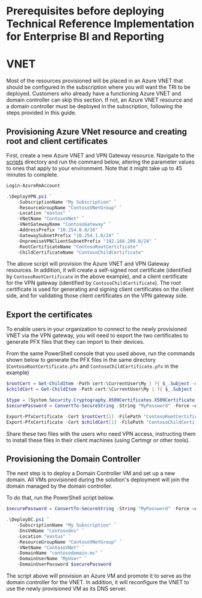 ﻿# Prerequisites before deploying Technical Reference Implementation for Enterprise BI and Reporting

# VNET

Most of the resources provisioned will be placed in an Azure VNET that should be configured in the subscription where you will want the TRI to be deployed. Customers who already have a functioning Azure VNET and domain controller can skip this section. If not, an Azure VNET resource and a domain controller must be deployed in the subscription, following the steps provided in this guide.

## Provisioning Azure VNet resource and creating root and client certificates

First, create a new Azure VNET and VPN Gateway resource. Navigate to the [scripts](../scripts) directory and run the command below, altering the parameter values to ones that apply to your environment. Note that it might take up to 45 minutes to complete.

```PowerShell
Login-AzureRmAccount

.\DeployVPN.ps1 `
    -SubscriptionName "My Subscription" `
    -ResourceGroupName "ContosoVNetGroup" `
    -Location "eastus" `
    -VNetName "ContosoVNet" `
    -VNetGatewayName "ContosoGateway" `
    -AddressPrefix "10.254.0.0/16" `
    -GatewaySubnetPrefix "10.254.1.0/24" `
    -OnpremiseVPNClientSubnetPrefix "192.168.200.0/24" `
    -RootCertificateName "ContosoRootCertificate" `
    -ChildCertificateName "ContosoChildCertificate"
```

The above script will provision the Azure VNET and VPN Gateway resources. In addition, it will create a self-signed root certificate (identified by ```ContosoRootCertificate``` in the above example), and a client certificate for the VPN gateway (identified by ```ContosoChildCertificate```). The root certificate is used for generating and signing client certificates on the client side, and for validating those client certificates on the VPN gateway side.

## Export the certificates

To enable users in your organization to connect to the newly provisioned VNET via the VPN gateway, you will need to export the two certificates to generate PFX files that they can import to their devices.

From the same PowerShell console that you used above, run the commands shown below to generate the PFX files in the same directory (```ContosoRootCertificate.pfx``` and ```ContosoChildCertificate.pfx``` in the example)

```PowerShell
$rootCert = Get-ChildItem -Path cert:\CurrentUser\My | ?{ $_.Subject -eq "CN=ContosoRootCertificate" }
$childCert = Get-ChildItem -Path cert:\CurrentUser\My | ?{ $_.Subject -eq "CN=ContosoChildCertificate" }

$type = [System.Security.Cryptography.X509Certificates.X509Certificate]::pfx
$securePassword = ConvertTo-SecureString -String "MyPassword" -Force –AsPlainText

Export-PfxCertificate -Cert $rootCert[1] -FilePath "ContosoRootCertificate.pfx" -Password $securePassword -Verbose
Export-PfxCertificate -Cert $childCert[1] -FilePath "ContosoChildCertificate.pfx" -Password $securePassword -Verbose
```
Share these two files with the users who need VPN access, instructing them to install these files in their client machines (using Certmgr or other tools).

## Provisioning the Domain Controller

The next step is to deploy a Domain Controller VM and set up a new domain. All VMs provisioned during the solution's deployment will join the domain managed by the domain controller.

To do that, run the PowerShell script below.

```PowerShell
$securePassword = ConvertTo-SecureString -String "MyPassword" -Force –AsPlainText

.\DeployDC.ps1 `
    -SubscriptionName "My Subscription" `
    -DnsVmName "contosodns" `
    -Location "eastus" `
    -ResourceGroupName "ContosoVNetGroup" `
    -VNetName "ContosoVNet" `
    -DomainName "contosodomain.ms" `
    -DomainUserName "MyUser" `
    -DomainUserPassword $securePassword
```


The script above will provision an Azure VM and promote it to serve as the domain controller for the VNET. In addition, it will reconfigure the VNET to use the newly provisioned VM as its DNS server.